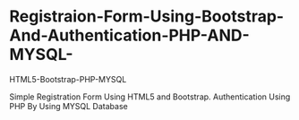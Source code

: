 # Registraion-Form-Using-Bootstrap-And-Authentication-PHP-AND-MYSQL-
HTML5-Bootstrap-PHP-MYSQL

Simple Registration Form Using HTML5 and Bootstrap.
Authentication Using PHP By Using MYSQL Database
